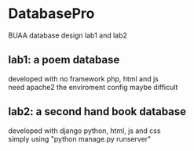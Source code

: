 # DatabasePro
BUAA database design lab1 and lab2
## lab1: a poem database
developed with no framework php, html and js  
need apache2 the enviroment config maybe difficult
## lab2: a second hand book database
developed with django python, html, js and css  
simply using "python manage.py runserver"